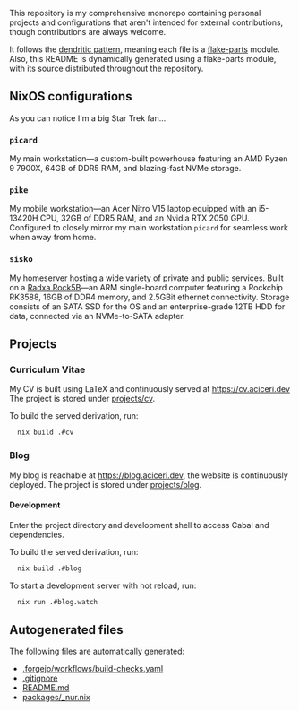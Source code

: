 This repository is my comprehensive monorepo containing personal projects
and configurations that aren't intended for external contributions,
though contributions are always welcome.

It follows the [dendritic pattern](https://github.com/mightyiam/dendritic),
meaning each file is a [flake-parts](https://flake.parts/) module.
Also, this README is dynamically generated using a flake-parts module, with its
source distributed throughout the repository.

## NixOS configurations

As you can notice I'm a big Star Trek fan...

### `picard`

My main workstation—a custom-built powerhouse featuring an AMD Ryzen 9 7900X,
64GB of DDR5 RAM, and blazing-fast NVMe storage.

### `pike`

My mobile workstation—an Acer Nitro V15 laptop equipped with an i5-13420H CPU,
32GB of DDR5 RAM, and an Nvidia RTX 2050 GPU.
Configured to closely mirror my main workstation `picard` for seamless work when away from home.

### `sisko`

My homeserver hosting a wide variety of private and public services.
Built on a [Radxa Rock5B](https://wiki.radxa.com/Rock5/hardware/5b)—an ARM single-board computer
featuring a Rockchip RK3588, 16GB of DDR4 memory, and 2.5GBit ethernet connectivity.
Storage consists of an SATA SSD for the OS and an enterprise-grade 12TB HDD for data,
connected via an NVMe-to-SATA adapter.

## Projects

### Curriculum Vitae

My CV is built using LaTeX and continuously served at https://cv.aciceri.dev
The project is stored under [projects/cv](projects/cv).

To build the served derivation, run:

```bash
  nix build .#cv
```

### Blog

My blog is reachable at https://blog.aciceri.dev, the website is continuously deployed.
The project is stored under [projects/blog](projects/blog).

#### Development

Enter the project directory and development shell to access Cabal and dependencies.

To build the served derivation, run:

```bash
  nix build .#blog
```

To start a development server with hot reload, run:

```bash
  nix run .#blog.watch
```

## Autogenerated files

The following files are automatically generated:

- [.forgejo/workflows/build-checks.yaml](.forgejo/workflows/build-checks.yaml)
- [.gitignore](.gitignore)
- [README.md](README.md)
- [packages/\_nur.nix](packages/_nur.nix)
